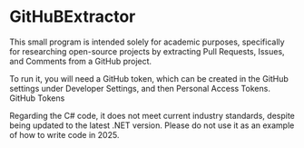 # GitHuBExtractor

This small program is intended solely for academic purposes, specifically for researching open-source projects by extracting Pull Requests, Issues, and Comments from a GitHub project.

To run it, you will need a GitHub token, which can be created in the GitHub settings under Developer Settings, and then Personal Access Tokens. GitHub Tokens

Regarding the C# code, it does not meet current industry standards, despite being updated to the latest .NET version. Please do not use it as an example of how to write code in 2025.

